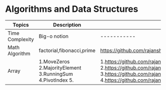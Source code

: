 # **Algorithms and Data Structures**
| Topics | Description | Link |
| ----------- | ----------- | ----------- |
| Time Complexity | Big-o notion | ----------- |
| Math Algorithm | factorial,fibonacci,prime | https://github.com/rajanshresth/DSA/tree/main/01_MathAlgo |
| Array | 1.MoveZeros 2.MajorityElement 3.RunningSum 4.PivotIndex 5.| 1.https://github.com/rajanshresth/DSA/blob/main/Array/01_array.ts 2.https://github.com/rajanshresth/DSA/blob/main/Array/02_array.ts 3.https://github.com/rajanshresth/DSA/blob/main/Array/03_array.ts 4.https://github.com/rajanshresth/DSA/blob/main/Array/04_array.ts |
